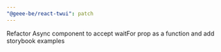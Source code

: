 ```yaml
---
"@geee-be/react-twui": patch
---
```


Refactor Async component to accept waitFor prop as a function and add storybook examples
